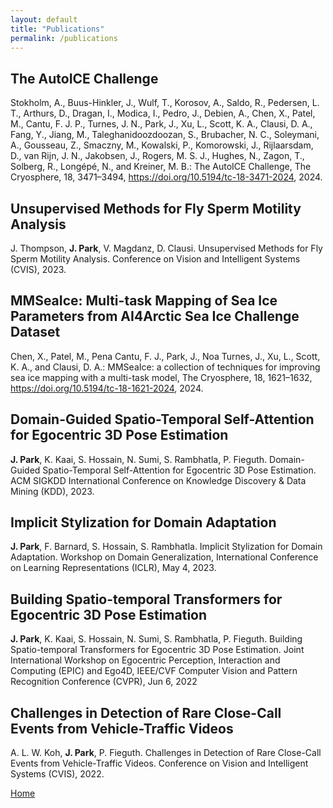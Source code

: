 ```yaml
---
layout: default
title: "Publications"
permalink: /publications
---
```


## The AutoICE Challenge
Stokholm, A., Buus-Hinkler, J., Wulf, T., Korosov, A., Saldo, R., Pedersen, L. T., Arthurs, D., Dragan, I., Modica, I., Pedro, J., Debien, A., Chen, X., Patel, M., Cantu, F. J. P., Turnes, J. N., Park, J., Xu, L., Scott, K. A., Clausi, D. A., Fang, Y., Jiang, M., Taleghanidoozdoozan, S., Brubacher, N. C., Soleymani, A., Gousseau, Z., Smaczny, M., Kowalski, P., Komorowski, J., Rijlaarsdam, D., van Rijn, J. N., Jakobsen, J., Rogers, M. S. J., Hughes, N., Zagon, T., Solberg, R., Longépé, N., and Kreiner, M. B.: The AutoICE Challenge, The Cryosphere, 18, 3471–3494, https://doi.org/10.5194/tc-18-3471-2024, 2024.

## Unsupervised Methods for Fly Sperm Motility Analysis
J. Thompson, **J. Park**, V. Magdanz, D. Clausi. Unsupervised Methods for Fly Sperm Motility Analysis. Conference on Vision and Intelligent Systems (CVIS), 2023.

## MMSeaIce: Multi-task Mapping of Sea Ice Parameters from AI4Arctic Sea Ice Challenge Dataset
Chen, X., Patel, M., Pena Cantu, F. J., Park, J., Noa Turnes, J., Xu, L., Scott, K. A., and Clausi, D. A.: MMSeaIce: a collection of techniques for improving sea ice mapping with a multi-task model, The Cryosphere, 18, 1621–1632, https://doi.org/10.5194/tc-18-1621-2024, 2024.

## Domain-Guided Spatio-Temporal Self-Attention for Egocentric 3D Pose Estimation
**J. Park**, K. Kaai, S. Hossain, N. Sumi, S. Rambhatla, P. Fieguth. Domain-Guided Spatio-Temporal Self-Attention for Egocentric 3D Pose Estimation. ACM SIGKDD International Conference on Knowledge Discovery & Data Mining (KDD), 2023.

## Implicit Stylization for Domain Adaptation
**J. Park**, F. Barnard, S. Hossain, S. Rambhatla. Implicit Stylization for Domain Adaptation. Workshop on Domain Generalization, International Conference on Learning Representations (ICLR), May 4, 2023.

## Building Spatio-temporal Transformers for Egocentric 3D Pose Estimation
**J. Park**, K. Kaai, S. Hossain, N. Sumi, S. Rambhatla, P. Fieguth. Building Spatio-temporal Transformers for Egocentric 3D Pose Estimation. Joint International Workshop on Egocentric Perception, Interaction and Computing (EPIC) and Ego4D, IEEE/CVF Computer Vision and Pattern Recognition Conference (CVPR), Jun 6, 2022

## Challenges in Detection of Rare Close-Call Events from Vehicle-Traffic Videos
A. L. W. Koh, **J. Park**, P. Fieguth. Challenges in Detection of Rare Close-Call Events from Vehicle-Traffic Videos. Conference on Vision and Intelligent Systems (CVIS), 2022.

[Home](./)
